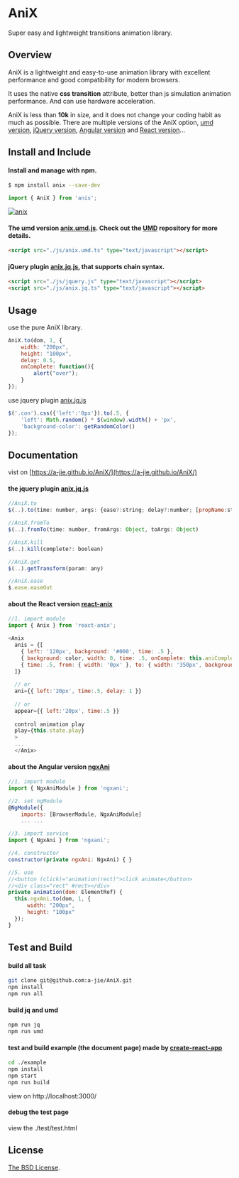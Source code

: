 # AniX

Super easy and lightweight transitions animation library.

## Overview
AniX is a lightweight and easy-to-use animation library with excellent performance and good compatibility for modern browsers.  

It uses the native **css transition** attribute, better than js simulation animation performance. And can use hardware acceleration.  

AniX is less than **10k** in size, and it does not change your coding habit as much as possible.
There are multiple versions of the AniX option, [umd version](https://github.com/a-jie/AniX/blob/master/dist/umd/anix.umd.js), [jQuery version](https://github.com/a-jie/AniX/blob/master/dist/jq/anix.jq.js), [Angular version](https://github.com/a-jie/NgxAni) and [React version](https://github.com/a-jie/react-anix)...

## Install and Include

#### Install and manage with npm.

```bash
$ npm install anix --save-dev
```
```js
import { AniX } from 'anix';
```
[![anix](https://nodei.co/npm/anix.png)](https://npmjs.org/package/anix)

#### The umd version [anix.umd.js](https://github.com/a-jie/AniX/blob/master/dist/umd/anix.umd.js). Check out the [UMD](https://github.com/umdjs/umd) repository for more details.

```html
<script src="./js/anix.umd.ts" type="text/javascript"></script>
```

#### jQuery plugin [anix.jq.js](https://github.com/a-jie/AniX/blob/master/dist/jq/anix.jq.js), that supports chain syntax.

```html
<script src="./js/jquery.js" type="text/javascript"></script>
<script src="./js/anix.jq.ts" type="text/javascript"></script>
```

## Usage

use the pure AniX library.

```js
AniX.to(dom, 1, {
    width: "200px",
    height: "100px",
    delay: 0.5,
    onComplete: function(){
      	alert("over");
    }
});
```
use jquery plugin [anix.jq.js](https://github.com/a-jie/AniX/blob/master/dist/jq/anix.jq.js)

```js
$('.con').css({'left':'0px'}).to(.5, {
    'left': Math.random() * $(window).width() + 'px',
    'background-color': getRandomColor()
});
```

## Documentation
vist on [https://a-jie.github.io/AniX/](https://a-jie.github.io/AniX/)

#### the jquery plugin [anix.jq.js](https://github.com/a-jie/AniX/blob/master/dist/jq/anix.jq.js)
```js
//AniX.to
$(..).to(time: number, args: {ease?:string; delay?:number; [propName:string]:any;})

//AniX.fromTo
$(..).fromTo(time: number, fromArgs: Object, toArgs: Object)

//AniX.kill
$(..).kill(complete?: boolean)

//AniX.get
$(..).getTransform(param: any)

//AniX.ease
$.ease.easeOut
```

#### about the React version [react-anix](https://github.com/a-jie/react-anix)
```js
//1. import module
import { Anix } from 'react-anix';

<Anix 
  anis = {[
    { left: '120px', background: '#000', time: .5 },
    { background: color, width: 0, time: .5, onComplete: this.aniComplete.bind(this), disAppear: true },
    { time: .5, from: { width: '0px' }, to: { width: '350px', background: color, delay: .1 }, appear: true }
  ]}
	
  // or 
  ani={{ left:'20px', time:.5, delay: 1 }}
  
  // or 
  appear={{ left:'20px', time:.5 }}
  
  control animation play
  play={this.state.play}
  >
  ...
  </Anix>
```

#### about the Angular version [ngxAni](https://github.com/a-jie/NgxAni)
```js
//1. import module
import { NgxAniModule } from 'ngxani';

//2. set ngModule
@NgModule({
    imports: [BrowserModule, NgxAniModule]
    ... ...

//3. import service
import { NgxAni } from 'ngxani';

//4. constructor
constructor(private ngxAni: NgxAni) { }

//5. use
//<button (click)="animation(rect)">click animate</button>
//<div class="rect" #rect></div>
private animation(dom: ElementRef) {
  this.ngxAni.to(dom, 1, {
      width: "200px",
      height: "100px"
  });
}
```


## Test and Build

#### build all task
```bash
git clone git@github.com:a-jie/AniX.git
npm install
npm run all
```

#### build jq and umd
```bash
npm run jq
npm run umd
```

#### test and build example (the document page) made by [create-react-app](https://github.com/facebookincubator/create-react-app)

```bash
cd ./example
npm install
npm start
npm run build
```
view on http://localhost:3000/

#### debug the test page
view the ./test/test.html

## License

[The BSD License](https://opensource.org/licenses/BSD-3-Clause).
